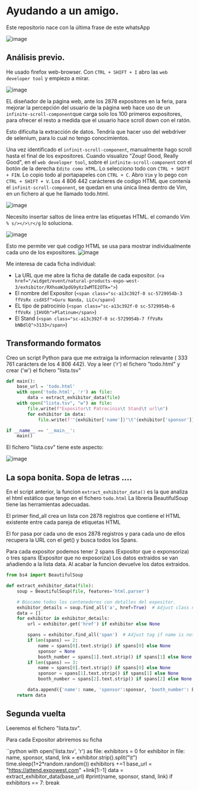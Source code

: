 # Ayudando a un amigo.

Este repositorio nace con la última frase de este whatsApp

![image](https://github.com/user-attachments/assets/58f3e36e-51aa-4f47-9cb7-c2b8475a5d81)



## Análisis previo.

He usado firefox web-browser. Con `CTRL + SHIFT + I` abro las `web developer tool` y empiezo a mirar.

![image](https://github.com/user-attachments/assets/c32215f6-b925-4c95-83c9-12771e4572a1)


EL diseñador de la página web, ante los 2878 expositores en la feria, para mejorar la percepción del usuario de la página web hace uso de un `infinite-scroll-component`que carga solo los 100 primeros expositores, para ofrecer el resto a medida que el usuario hace scroll down con el ratón.

Esto dificulta la extracción de datos. Tendría que hacer uso del webdriver de selenium, para lo cual no tengo conocimientos.

Una vez identificado el `infinit-scroll-component`,  manualmente hago scroll hasta el final de los expositores. Cuando visualizo "Zoup! Good, Really Good", en el `web developer tool`, sobre el `infinite-scroll-component` con el botón de la derecha `Edito como HTML`. Lo selecciono todo con `CTRL + SHIFT + FIN`. Lo copio todo al portapapeles con `CTRL + C`. Abro `Vim` y lo pego con `CTRL + SHIFT + V`. Los 4 806 442 carácteres de codigo HTML que contenía el `infinit-scroll-component`, se quedan en una única línea dentro de Vim, en un fichero al que he llamado todo.html.

![image](https://github.com/user-attachments/assets/4a853d7c-826e-4e16-9e25-dfcf10758a51)

Necesito insertar saltos de linea entre las etiquetas HTML.  el comando Vim `% s/></>\r</g` lo soluciona.

![image](https://github.com/user-attachments/assets/83c6cd05-5fb6-4a31-b129-5927f0125083)


Esto me permite ver qué codigo HTML se usa para mostrar individualmente cada uno de los expositores.
![image](https://github.com/user-attachments/assets/82a7ce5b-e470-4a2b-bee0-9801454c341b)

Me interesa de cada ficha individual:
+ La URL que me abre la ficha de datalle de cada expositor. (```<a href="/widget/event/natural-products-expo-west-3/exhibitor/RXhoaWJpdG9yXzIwMTE2OTk=">```)
+ El nombre del Expositor (```<span class="sc-a13c392f-0 sc-5729954b-3 ffVsRx csdXSf">Guru Nanda, LLC</span>```)
+ EL tipo de patrocinio (```<span class="sc-a13c392f-0 sc-5729954b-6 ffVsRx jIHVOh">Platinum</span>```)
+ El Stand (```<span class="sc-a13c392f-0 sc-5729954b-7 ffVsRx bNBdlQ">3133</span>```)


 ## Transformando formatos
 
 Creo un script Python para que me extraiga la informacion relevante ( 333 761 carácters de los 4 806 442). Voy a leer ('r') el fichero "todo.html" y crear ('w') el fichero  "lista.tsv"
 
```python
def main():
    base_url = 'todo.html'
    with open('todo.html', 'r') as file:
        data = extract_exhibitor_data(file)
    with open("lista.tsv", "w") as file:
        file.write(f"Expositor\t Patrocinio\t Stand\t url\n")
        for exhibitor in data:
            file.write(f'"{exhibitor['name']}"\t"{exhibitor['sponsor']}"\t"{exhibitor['booth_number']}"\t"{exhibitor['url']}"\n')

if __name__ == '__main__':
    main()
```

El fichero "lista.csv" tiene este aspecto:

![image](https://github.com/user-attachments/assets/51a2a0e3-569a-4807-9a46-7f8abebd0001)

## La sopa bonita. Sopa de letras ....
En el script anterior, la funcion `extract_exhibitor_data()` es la que analiza el html estático que tengo en el fichero `todo.html`
La libreria BeautifulSoup tiene las herramientas adecuadas.

El primer find_all crea un lista con 2878 registros que contiene el HTML existente entre cada pareja de etiquetas HTML <a></a>

El for pasa por cada uno de esos 2878 registros y para cada uno de ellos recupera la URL con el get() y busca todos los Spans. 

Para cada expositor podemos tener 2 spans (Expositor que o exponsoriza) o tres spans (Expositor que no exposoriza)
Los datos extraidos se van añadiendo a la lista data.
Al acabar la funcion devuelve los datos extraidos.

```python
from bs4 import BeautifulSoup

def extract_exhibitor_data(file):
    soup = BeautifulSoup(file, features='html.parser')

    # Búscame todos los contenedores con detalles del expositor.
    exhibitor_details = soup.find_all('a', href=True)  # Adjust class name if needed
    data = []
    for exhibitor in exhibitor_details:
        url = exhibitor.get('href') if exhibitor else None

        spans = exhibitor.find_all('span')  # Adjust tag if name is not in h3
        if len(spans) == 2:
            name = spans[0].text.strip() if spans[0] else None
            sponsor = None
            booth_number = spans[1].text.strip() if spans[1] else None
        if len(spans) == 3:
            name = spans[0].text.strip() if spans[0] else None
            sponsor = spans[1].text.strip() if spans[1] else None
            booth_number = spans[2].text.strip() if spans[2] else None

        data.append({'name': name, 'sponsor':sponsor, 'booth_number': booth_number, 'url':url})  # Add extracted data to dictionary
    return data
```

## Segunda vuelta

Leeremos el fichero "lista.tsv". 

Para cada Expositor abriremos su ficha

``python
with open('lista.tsv', 'r') as file:
    exhibitors = 0
    for exhibitor in file:
        name, sponsor, stand, link = exhibitor.strip().split("\t")
        time.sleep(1+2*random.random())
        exhibitors +=1
        base_url = "https://attend.expowest.com" +link[1:-1]
        data = extract_exhibitor_data(base_url)
        #print(name, sponsor, stand, link)
        if exhibitors == 7:
            break
```

